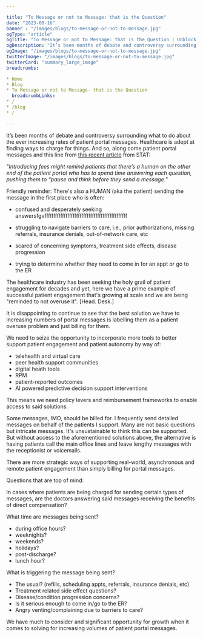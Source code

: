 ```yaml
---

title: "To Message or not to Message: that is the Question"
date: "2023-08-16"
banner : "/images/blogs/to-message-or-not-to-message.jpg"
ogType: "article"
ogTitle: "To Message or not to Message: that is the Question | Unblock Health"
ogDescription: "It’s been months of debate and controversy surrounding what to do about the ever increasing rates of patient portal messages. Healthcare is adept at finding ways to charge for things."
ogImage: "/images/blogs/to-message-or-not-to-message.jpg"
twitterImage: "/images/blogs/to-message-or-not-to-message.jpg"
twitterCard: "summary_large_image"
breadcrumbs:

* Home
* Blog
* To Message or not to Message- that is the Question
  breadcrumbLinks:
* /
* /blog
* /

---
```


It’s been months of debate and controversy surrounding what to do about the ever increasing rates of patient portal messages. Healthcare is adept at finding ways to charge for things. And so, along come patient portal messages and this line from <a href="https://www.statnews.com/2023/07/13/hospitals-patient-portal-message-bills-insurance/#:\~:text=Health%20systems%20drowning%20in,for%20especially%20time-consuming%20responses">this recent article</a> from STAT:

"*Introducing fees might remind patients that there’s a human on the other end of the patient portal who has to spend time answering each question, pushing them to “pause and think before they send a message.*"

Friendly reminder: There's also a HUMAN (aka the patient) sending the message in the first place who is often:

* confused and desperately seeking answersfgvfffffffffffffffffffffffffffffffffffffffffffffff

* struggling to navigate barriers to care, i.e., prior authorizations, missing referrals, insurance denials, out-of-network care, etc

* scared of concerning symptoms, treatment side effects, disease progression

* trying to determine whether they need to come in for an appt or go to the ER

The healthcare industry has been seeking the holy grail of patient engagement for decades and yet, here we have a prime example of successful patient engagement that's growing at scale and we are being "reminded to not overuse it". \[Head. Desk.\]

It is disappointing to continue to see that the best solution we have to increasing numbers of portal messages is labelling them as a patient overuse problem and just billing for them.

We need to seize the opportunity to incorporate more tools to better support patient engagement and patient autonomy by way of:

* telehealth and virtual care
* peer health support communities
* digital heath tools
* RPM
* patient-reported outcomes
* AI powered predictive decision support interventions

This means we need policy levers and reimbursement frameworks to enable access to said solutions.

Some messages, IMO, should be billed for. I frequently send detailed messages on behalf of the patients I support. Many are not basic questions but intricate messages. It's unsustainable to think this can be supported. But without access to the aforementioned solutions above, the alternative is having patients call the main office lines and leave lengthy messages with the receptionist or voicemails.

There are more strategic ways of supporting real-world, asynchronous and remote patient engagement than simply billing for portal messages.

Questions that are top of mind:

In cases where patients are being charged for sending certain types of messages, are the doctors answering said messages receiving the benefits of direct compensation?

What time are messages being sent?

* during office hours?
* weeknights?
* weekends?
* holidays?
* post-discharge?
* lunch hour?

What is triggering the message being sent?

* The usual? (refills, scheduling appts, referrals, insurance denials, etc)
* Treatment related side effect questions?
* Disease/condition progression concerns?
* Is it serious enough to come in/go to the ER?
* Angry venting/complaining due to barriers to care?

We have much to consider and significant opportunity for growth when it comes to solving for increasing volumes of patient portal messages.